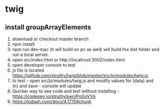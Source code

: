 # twig

## install groupArrayElements

1. download or checkout master branch
2. npm install
3. npm run dev-mac (it will build on pc as well) will build the dist folder and run a local server.
4. open src/index.html or http://localhost:3002/index.html
5. open developer console to test
6. js file is located https://github.com/struthy/twig/blob/master/src/js/modules/twig.js
7. to test - open src/js/modules/twig.js and modify values for (data) and (n) and save - console will update
8. Quicker way to see code and test without installing - https://codepen.io/struthy/pen/PoGoVVg
9. https://lodash.com/docs/4.17.15#chunk
